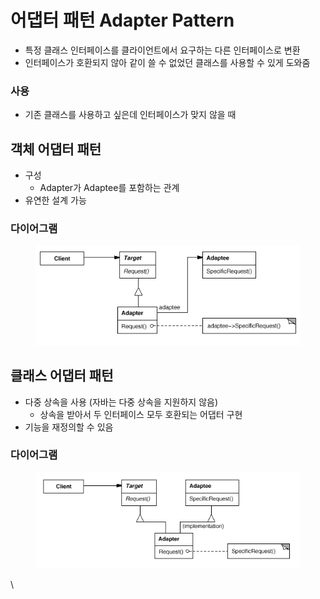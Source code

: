 # 어댑터 패턴 Adapter Pattern

* 특정 클래스 인터페이스를 클라이언트에서 요구하는 다른 인터페이스로 변환
* 인터페이스가 호환되지 않아 같이 쓸 수 없었던 클래스를 사용할 수 있게 도와줌

### 사용

* 기존 클래스를 사용하고 싶은데 인터페이스가 맞지 않을 때

## 객체 어댑터 패턴

* 구성
  * Adapter가 Adaptee를 포함하는 관계
* 유연한 설계 가능

### 다이어그램

<figure><img src="../.gitbook/assets/Adaptec.gif" alt=""><figcaption></figcaption></figure>

## 클래스 어댑터 패턴

* 다중 상속을 사용 (자바는 다중 상속을 지원하지 않음)
  * 상속을 받아서 두 인터페이스 모두 호환되는 어댑터 구현
* 기능을 재정의할 수 있음

### 다이어그램

<figure><img src="../.gitbook/assets/Adaptee.gif" alt=""><figcaption></figcaption></figure>

\


##
